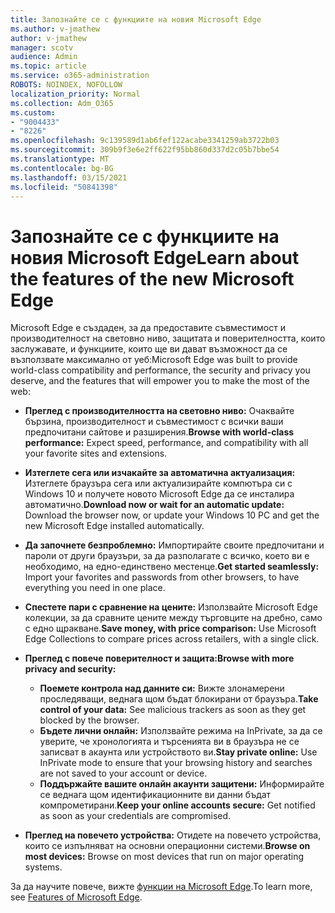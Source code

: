 ```yaml
---
title: Запознайте се с функциите на новия Microsoft Edge
ms.author: v-jmathew
author: v-jmathew
manager: scotv
audience: Admin
ms.topic: article
ms.service: o365-administration
ROBOTS: NOINDEX, NOFOLLOW
localization_priority: Normal
ms.collection: Adm_O365
ms.custom:
- "9004433"
- "8226"
ms.openlocfilehash: 9c139589d1ab6fef122acabe3341259ab3722b03
ms.sourcegitcommit: 309b9f3e6e2ff622f95bb860d337d2c05b7bbe54
ms.translationtype: MT
ms.contentlocale: bg-BG
ms.lasthandoff: 03/15/2021
ms.locfileid: "50841398"
---
```

# <a name="learn-about-the-features-of-the-new-microsoft-edge"></a><span data-ttu-id="a2b69-102">Запознайте се с функциите на новия Microsoft Edge</span><span class="sxs-lookup"><span data-stu-id="a2b69-102">Learn about the features of the new Microsoft Edge</span></span>

<span data-ttu-id="a2b69-103">Microsoft Edge е създаден, за да предоставите съвместимост и производителност на световно ниво, защитата и поверителността, които заслужавате, и функциите, които ще ви дават възможност да се възползвате максимално от уеб:</span><span class="sxs-lookup"><span data-stu-id="a2b69-103">Microsoft Edge was built to provide world-class compatibility and performance, the security and privacy you deserve, and the features that will empower you to make the most of the web:</span></span>

- <span data-ttu-id="a2b69-104">**Преглед с производителността на световно ниво:** Очаквайте бързина, производителност и съвместимост с всички ваши предпочитани сайтове и разширения.</span><span class="sxs-lookup"><span data-stu-id="a2b69-104">**Browse with world-class performance:** Expect speed, performance, and compatibility with all your favorite sites and extensions.</span></span>
- <span data-ttu-id="a2b69-105">**Изтеглете сега или изчакайте за автоматична актуализация:** Изтеглете браузъра сега или актуализирайте компютъра си с Windows 10 и получете новото Microsoft Edge да се инсталира автоматично.</span><span class="sxs-lookup"><span data-stu-id="a2b69-105">**Download now or wait for an automatic update:** Download the browser now, or update your Windows 10 PC and get the new Microsoft Edge installed automatically.</span></span>
- <span data-ttu-id="a2b69-106">**Да започнете безпроблемно:** Импортирайте своите предпочитани и пароли от други браузъри, за да разполагате с всичко, което ви е необходимо, на едно-единствено местенце.</span><span class="sxs-lookup"><span data-stu-id="a2b69-106">**Get started seamlessly:** Import your favorites and passwords from other browsers, to have everything you need in one place.</span></span>
- <span data-ttu-id="a2b69-107">**Спестете пари с сравнение на цените:** Използвайте Microsoft Edge колекции, за да сравните цените между търговците на дребно, само с едно щракване.</span><span class="sxs-lookup"><span data-stu-id="a2b69-107">**Save money, with price comparison:** Use Microsoft Edge Collections to compare prices across retailers, with a single click.</span></span>
- <span data-ttu-id="a2b69-108">**Преглед с повече поверителност и защита:**</span><span class="sxs-lookup"><span data-stu-id="a2b69-108">**Browse with more privacy and security:**</span></span>
  - <span data-ttu-id="a2b69-109">**Поемете контрола над данните си:** Вижте злонамерени проследяващи, веднага щом бъдат блокирани от браузъра.</span><span class="sxs-lookup"><span data-stu-id="a2b69-109">**Take control of your data:** See malicious trackers as soon as they get blocked by the browser.</span></span>
  - <span data-ttu-id="a2b69-110">**Бъдете лични онлайн:** Използвайте режима на InPrivate, за да се уверите, че хронологията и търсенията ви в браузъра не се записват в акаунта или устройството ви.</span><span class="sxs-lookup"><span data-stu-id="a2b69-110">**Stay private online:** Use InPrivate mode to ensure that your browsing history and searches are not saved to your account or device.</span></span>
  - <span data-ttu-id="a2b69-111">**Поддържайте вашите онлайн акаунти защитени:** Информирайте се веднага щом идентификационните ви данни бъдат компрометирани.</span><span class="sxs-lookup"><span data-stu-id="a2b69-111">**Keep your online accounts secure:** Get notified as soon as your credentials are compromised.</span></span>

- <span data-ttu-id="a2b69-112">**Преглед на повечето устройства:** Отидете на повечето устройства, които се изпълняват на основни операционни системи.</span><span class="sxs-lookup"><span data-stu-id="a2b69-112">**Browse on most devices:** Browse on most devices that run on major operating systems.</span></span>

<span data-ttu-id="a2b69-113">За да научите повече, вижте [функции на Microsoft Edge](https://go.microsoft.com/fwlink/?linkid=2146817).</span><span class="sxs-lookup"><span data-stu-id="a2b69-113">To learn more, see [Features of Microsoft Edge](https://go.microsoft.com/fwlink/?linkid=2146817).</span></span>
